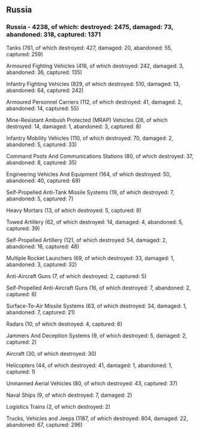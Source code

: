 
 
 ## Russia
 
 ### Russia - 4238, of which: destroyed: 2475, damaged: 73, abandoned: 318, captured: 1371

 

 

 Tanks (761, of which destroyed: 427, damaged: 20, abandoned: 55, captured: 259)

 Armoured Fighting Vehicles (416, of which destroyed: 242, damaged: 3, abandoned: 36, captured: 135)

 Infantry Fighting Vehicles (829, of which destroyed: 510, damaged: 13, abandoned: 64, captured: 242)

 Armoured Personnel Carriers (112, of which destroyed: 41, damaged: 2, abandoned: 14, captured: 55)

 Mine-Resistant Ambush Protected (MRAP) Vehicles (26, of which destroyed: 14, damaged: 1, abandoned: 3, captured: 8)

 Infantry Mobility Vehicles (110, of which destroyed: 70, damaged: 2, abandoned: 5, captured: 33)

 Command Posts And Communications Stations (80, of which destroyed: 37, abandoned: 8, captured: 35)

 Engineering Vehicles And Equipment (164, of which destroyed: 50, abandoned: 40, captured: 69)

 Self-Propelled Anti-Tank Missile Systems (19, of which destroyed: 7, abandoned: 5, captured: 7)

 Heavy Mortars (13, of which destroyed: 5, captured: 8)

 Towed Artillery (62, of which destroyed: 14, damaged: 4, abandoned: 5, captured: 39)

 Self-Propelled Artillery (121, of which destroyed: 54, damaged: 2, abandoned: 16, captured: 48)

 Multiple Rocket Launchers (69, of which destroyed: 33, damaged: 1, abandoned: 3, captured: 32)

 Anti-Aircraft Guns (7, of which destroyed: 2, captured: 5)

 Self-Propelled Anti-Aircraft Guns (16, of which destroyed: 7, abandoned: 2, captured: 6)

 Surface-To-Air Missile Systems (63, of which destroyed: 34, damaged: 1, abandoned: 7, captured: 21)

 Radars (10, of which destroyed: 4, captured: 6)

 Jammers And Deception Systems (9, of which destroyed: 5, damaged: 2, captured: 2)

 Aircraft (30, of which destroyed: 30)

 Helicopters (44, of which destroyed: 41, damaged: 1, abandoned: 1, captured: 1)

 Unmanned Aerial Vehicles (80, of which destroyed: 43, captured: 37)

 Naval Ships (9, of which destroyed: 7, damaged: 2)

 Logistics Trains (2, of which destroyed: 2)

 Trucks, Vehicles and Jeeps (1187, of which destroyed: 804, damaged: 22, abandoned: 67, captured: 296)

